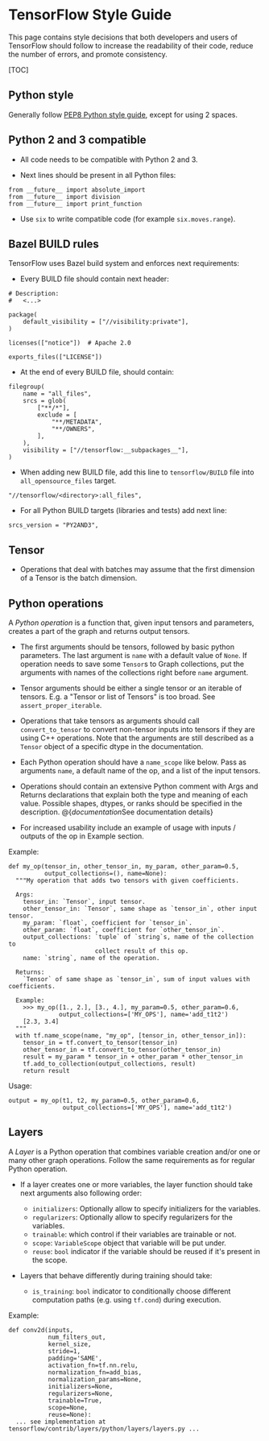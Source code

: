 # TensorFlow Style Guide

This page contains style decisions that both developers and users of TensorFlow
should follow to increase the readability of their code, reduce the number of
errors, and promote consistency.

[TOC]

## Python style

Generally follow
[PEP8 Python style guide](https://www.python.org/dev/peps/pep-0008/),
except for using 2 spaces.


## Python 2 and 3 compatible

* All code needs to be compatible with Python 2 and 3.

* Next lines should be present in all Python files:

```
from __future__ import absolute_import
from __future__ import division
from __future__ import print_function
```

* Use `six` to write compatible code (for example `six.moves.range`).


## Bazel BUILD rules

TensorFlow uses Bazel build system and enforces next requirements:

* Every BUILD file should contain next header:

```
# Description:
#   <...>

package(
    default_visibility = ["//visibility:private"],
)

licenses(["notice"])  # Apache 2.0

exports_files(["LICENSE"])
```

* At the end of every BUILD file, should contain:

```
filegroup(
    name = "all_files",
    srcs = glob(
        ["**/*"],
        exclude = [
            "**/METADATA",
            "**/OWNERS",
        ],
    ),
    visibility = ["//tensorflow:__subpackages__"],
)
```

* When adding new BUILD file, add this line to `tensorflow/BUILD` file into `all_opensource_files` target.

```
"//tensorflow/<directory>:all_files",
```

* For all Python BUILD targets (libraries and tests) add next line:

```
srcs_version = "PY2AND3",
```


## Tensor

* Operations that deal with batches may assume that the first dimension of a Tensor is the batch dimension.


## Python operations

A *Python operation* is a function that, given input tensors and parameters,
creates a part of the graph and returns output tensors.

* The first arguments should be tensors, followed by basic python parameters.
 The last argument is `name` with a default value of `None`.
 If operation needs to save some `Tensor`s to Graph collections,
 put the arguments with names of the collections right before `name` argument.

* Tensor arguments should be either a single tensor or an iterable of tensors.
 E.g. a "Tensor or list of Tensors" is too broad. See `assert_proper_iterable`.

* Operations that take tensors as arguments should call `convert_to_tensor`
 to convert non-tensor inputs into tensors if they are using C++ operations.
 Note that the arguments are still described as a `Tensor` object
 of a specific dtype in the documentation.

* Each Python operation should have a `name_scope` like below. Pass as
 arguments `name`, a default name of the op, and a list of the input tensors.

* Operations should contain an extensive Python comment with Args and Returns
 declarations that explain both the type and meaning of each value. Possible
 shapes, dtypes, or ranks should be specified in the description.
 @{$documentation$See documentation details}

* For increased usability include an example of usage with inputs / outputs
 of the op in Example section.

Example:

    def my_op(tensor_in, other_tensor_in, my_param, other_param=0.5,
              output_collections=(), name=None):
      """My operation that adds two tensors with given coefficients.

      Args:
        tensor_in: `Tensor`, input tensor.
        other_tensor_in: `Tensor`, same shape as `tensor_in`, other input tensor.
        my_param: `float`, coefficient for `tensor_in`.
        other_param: `float`, coefficient for `other_tensor_in`.
        output_collections: `tuple` of `string`s, name of the collection to
                            collect result of this op.
        name: `string`, name of the operation.

      Returns:
        `Tensor` of same shape as `tensor_in`, sum of input values with coefficients.

      Example:
        >>> my_op([1., 2.], [3., 4.], my_param=0.5, other_param=0.6,
                  output_collections=['MY_OPS'], name='add_t1t2')
        [2.3, 3.4]
      """
      with tf.name_scope(name, "my_op", [tensor_in, other_tensor_in]):
        tensor_in = tf.convert_to_tensor(tensor_in)
        other_tensor_in = tf.convert_to_tensor(other_tensor_in)
        result = my_param * tensor_in + other_param * other_tensor_in
        tf.add_to_collection(output_collections, result)
        return result

Usage:

    output = my_op(t1, t2, my_param=0.5, other_param=0.6,
                   output_collections=['MY_OPS'], name='add_t1t2')


## Layers

A *Layer* is a Python operation that combines variable creation and/or one or many
other graph operations. Follow the same requirements as for regular Python
operation.

* If a layer creates one or more variables, the layer function
 should take next arguments also following order:
  - `initializers`: Optionally allow to specify initializers for the variables.
  - `regularizers`: Optionally allow to specify regularizers for the variables.
  - `trainable`: which control if their variables are trainable or not.
  - `scope`: `VariableScope` object that variable will be put under.
  - `reuse`: `bool` indicator if the variable should be reused if
             it's present in the scope.

* Layers that behave differently during training should take:
  - `is_training`: `bool` indicator to conditionally choose different
                   computation paths (e.g. using `tf.cond`) during execution.

Example:

    def conv2d(inputs,
               num_filters_out,
               kernel_size,
               stride=1,
               padding='SAME',
               activation_fn=tf.nn.relu,
               normalization_fn=add_bias,
               normalization_params=None,
               initializers=None,
               regularizers=None,
               trainable=True,
               scope=None,
               reuse=None):
      ... see implementation at tensorflow/contrib/layers/python/layers/layers.py ...

